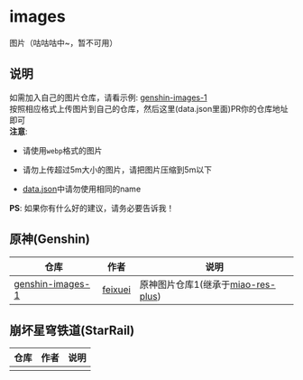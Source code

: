 # images
图片（咕咕咕中~，暂不可用）

## 说明

如需加入自己的图片仓库，请看示例: [genshin-images-1](https://github.com/feixuei/genshin-images-1)  
按照相应格式上传图片到自己的仓库，然后这里(data.json里面)PR你的仓库地址即可  
**注意**: 

- 请使用`webp`格式的图片  

- 请勿上传超过5m大小的图片，请把图片压缩到5m以下  
- [data.json](./data/data.json)中请勿使用相同的name   

**PS**: 如果你有什么好的建议，请务必要告诉我！  

## 原神(Genshin)

| 仓库 | 作者 | 说明 |
| ---- | ---- | ---- |
| [genshin-images-1](https://github.com/feixuei/genshin-images-1) | [feixuei](https://github.com/feixuei) | 原神图片仓库1(继承于[miao-res-plus](https://gitee.com/yoimiya-kokomi/miao-res-plus)) |

## 崩坏星穹铁道(StarRail)

| 仓库 | 作者 | 说明 |
| ---- | ---- | ---- |
|      |      |      |

